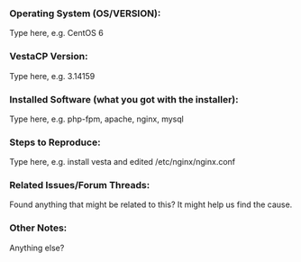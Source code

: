 ### Operating System (OS/VERSION):

Type here, e.g. CentOS 6

### VestaCP Version:

Type here, e.g. 3.14159

### Installed Software (what you got with the installer):

Type here, e.g. php-fpm, apache, nginx, mysql

### Steps to Reproduce:

Type here, e.g. install vesta and edited /etc/nginx/nginx.conf

### Related Issues/Forum Threads:

Found anything that might be related to this? It might help us find the cause.

### Other Notes:

Anything else?
